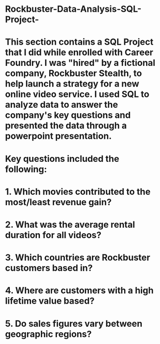 # Rockbuster-Data-Analysis-SQL-Project-
# This section contains a SQL Project that I did while enrolled with Career Foundry. I was "hired" by a fictional company, Rockbuster Stealth, to help launch a strategy for a new online video service. I used SQL to analyze data to answer the company's key questions and presented the data through a powerpoint presentation. 
# Key questions included the following:
# 1. Which movies contributed to the most/least revenue gain? 
# 2. What was the average rental duration for all videos? 
# 3. Which countries are Rockbuster customers based in? 
# 4. Where are customers with a high lifetime value based? 
# 5. Do sales figures vary between geographic regions? 
